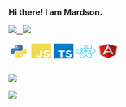 ### Hi there! I am Mardson.

<div>
<a href="https://github.com/mardsonferreira">
    <img height="180em" src="https://github-readme-stats-omega-silk.vercel.app/api?username=mardsonferreira&show_icons=true&theme=vue-dark&include_all_commits=true&count_private=true" />
&nbsp;
    <img height="180em" src="https://github-readme-stats-omega-silk.vercel.app/api/top-langs?username=mardsonferreira&layout=compact&langs_count=16&theme=vue-dark" />
<div>
 
<br>
  
<div style="inline_block">
<img align="center" alt="mards-Js" height="30" width="40" src="https://raw.githubusercontent.com/devicons/devicon/master/icons/python/python-original.svg" />
<img align="center" alt="mards-Js" height="30" width="40" src="https://raw.githubusercontent.com/devicons/devicon/master/icons/javascript/javascript-plain.svg" />
<img align="center" alt="mards-Js" height="30" width="40" src="https://raw.githubusercontent.com/devicons/devicon/master/icons/typescript/typescript-plain.svg" />
<img align="center" alt="mards-Js" height="30" width="40" src="https://raw.githubusercontent.com/devicons/devicon/master/icons/react/react-original.svg" />
<img align="center" alt="mards-Js" height="30" width="40" src="https://raw.githubusercontent.com/devicons/devicon/master/icons/angularjs/angularjs-original.svg" />
</div>
  
##
  
<div>
<a href="https://www.linkedin.com/in/mardsonferreira/" target="_blank"> <img src="https://img.shields.io/badge/linkedIn-%230077B5?style=for-the-badge&logo=linkedin&logoColor=white" target="_blank" /> </a>

<a href="https://www.hackerrank.com/mardsonferreira1" target="_blank"> <img src="https://img.shields.io/badge/-Hackerrank-2EC866?style=for-the-badge&logo=HackerRank&logoColor=white" target="_blank" /> </a>
</div>
